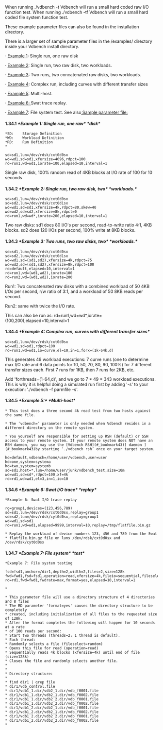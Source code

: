 When running ./vdbench -t Vdbench will run a small hard coded raw I/O function test. When running ./vdbench -tf  Vdbench will run a small hard coded file system function test.

 

These example parameter files can also be found in the installation directory.

There is a larger set of sample parameter files in the /examples/ directory inside your Vdbench install directory.



· [Example 1](#_bookmark217): Single run, one raw disk

· [Example 2](#_bookmark219): Single run, two raw disk, two workloads.

· [Example 3](#_bookmark221): Two runs, two concatenated raw disks, two workloads.

· [Example 4](#_bookmark223): Complex run, including curves with different transfer sizes

· [Example 5](#_bookmark225): Multi-host.

· [Example 6: ](#_bookmark227)Swat trace replay.

· [Example 7](#_bookmark229): File system test. See also[ Sample parameter file:](#_bookmark156)

 

 

 

#### **1.34.1** ***\*Example 1: Single run, one raw\**** ***\*disk\****

 

```shell
*SD:	Storage Definition
*WD:	Workload Definition
*RD:	Run Definition
* 

sd=sd1,lun=/dev/rdsk/cxt0d0sx
wd=wd1,sd=sd1,xfersize=4096,rdpct=100
rd=run1,wd=wd1,iorate=100,elapsed=10,interval=1
```

 

Single raw disk, 100% random read of 4KB blocks at I/O rate of 100 for 10 seconds

 

#### **1.34.2** ***\*Example 2: Single run, two raw disk, two\**** ***\*workloads.\****

 

```shell
sd=sd1,lun=/dev/rdsk/cxt0d0sx
sd=sd2,lun=/dev/rdsk/cxt0d1sx
wd=wd1,sd=sd1,xfersize=4k,rdpct=80,skew=40
wd=wd2,sd=sd2,xfersize=8k,rdpct=0
rd=run1,wd=wd*,iorate=200,elapsed=10,interval=1
```

 

Two raw disks: sd1 does 80 I/O's per second, read-to-write ratio 4:1, 4KB blocks. sd2 does 120 I/Os per second, 100% write at 8KB blocks.

 

#### **1.34.3** ***\*Example 3: Two runs, two raw disks, two\**** ***\*workloads.\****

 

```shell
sd=sd1,lun=/dev/rdsk/cxt0d0sx
sd=sd2,lun=/dev/rdsk/cxt0d1sx
wd=wd1,sd=(sd1,sd2),xfersize=4k,rdpct=75
wd=wd2,sd=(sd1,sd2),xfersize=8k,rdpct=100
rd=default,elapsed=10,interval=1
rd=run1,wd=(wd1,wd2),iorate=100
rd=run2,wd=(wd1,wd2),iorate=200
```

Run1: Two concatenated raw disks with a combined workload of 50 4KB I/Os per second, r/w ratio of 3:1, and a workload of 50 8KB reads per second.

Run2: same with twice the I/O rate.

 

This can also be run as: rd=run1,wd=wd*,iorate=(100,200),elapsed=10,interval=1

 

#### **1.34.4** ***\*Example 4: Complex run, curves with different transfer sizes\****

 

```shell
sd=sd1,lun=/dev/rdsk/cxt0d0sx
wd=wd1,sd=sd1,rdpct=100
rd=run1,wd=wd1,io=curve,el=10,in=1,forx=(1k-64k,d)
```

 

This generates 49 workload executions: 7 curve runs (one to determine max I/O rate and 6 data points for 10, 50, 70, 80, 90, 100%) for 7 different transfer sizes each. First 7 runs for 1KB, then 7 runs for 2KB, etc.

 

Add 'forthreads=(1-64,d)', and we go to 7 * 49 = 343 workload executions. This is why it is helpful doing a simulated run first by adding '-s' to your execution: './vdbench –f parmfile –s'.

 

#### **1.34.5** ***\*Example 5:\**** ***\*Multi-host\****

 

```shell
* This test does a three second 4k read test from two hosts against the same file.

* The ‘vdbench=’ parameter is only needed when Vdbench resides in a different directory on the remote system.

* You yourself are responsible for setting up RSH (default) or SSH access to your remote system. If your remote system does NOT have an RSH daemon, you may use the [Vdbench RSH](#_bookmark43)[ daemon ](#_bookmark43)by starting ‘./vdbench rsh’ once on your target system.

hd=default,vdbench=/home/user/vdbench,user=user
hd=one,system=systema
hd=two,system=systemb
sd=sd1,host=*,lun=/home/user/junk/vdbench_test,size=10m
wd=wd1,sd=sd*,rdpct=100,xf=4k
rd=rd1,wd=wd1,el=3,in=1,io=10
```

 

#### **1.34.6** ***\*Example 6: Swat I/O trace\**** ***\*replay\****

 

```shell
*Example 6: Swat I/O trace replay

rg=group1,devices=(123,456,789)
sd=sd1,lun=/dev/rdsk/cxt0d0sx,replay=group1
sd=sd2,lun=/dev/rdsk/cyt0d0sx,replay=group1 
wd=wd1,sd=sd1
rd=run1,wd=wd1,elapsed=9999,interval=10,replay=/tmp/flatfile.bin.gz

* Replay the workload of device numbers 123, 456 and 789 from the Swat
* flatfile.bin.gz file on luns /dev/rdsk/cxt0d0sx and /dev/rdsk/cyt0d0sx
```

 

#### **1.34.7** ***\*Example 7: File system\**** ***\*test\****

```shell
*Example 7: File system testing 

fsd=fsd1,anchor=/dir1,depth=2,width=2,files=2,size=128k
fwd=fwd1,fsd=fsd1,operation=read,xfersize=4k,fileio=sequential,fileselect=random,threads=2 rd=rd1,fwd=fwd1,fwdrate=max,format=yes,elapsed=10,interval=1

*

* This parameter file will use a directory structure of 4 directories and 8 files
* The RD parameter 'format=yes' causes the directory structure to be completely
* created, including initialization of all files to the requested size of 128k.
* After the format completes the following will happen for 10 seconds at a rate
* of 100 reads per second:
* Start two threads (threads=2; 1 thread is default).
* Each thread:
* Randomly selects a file (fileselect=random)
* Opens this file for read (operation=read)
* Sequentially reads 4k blocks (xfersize=4k) until end of file (size=128k)
* Closes the file and randomly selects another file.
*
*
* Directory structure:
*
* find dir1 | grep file
* dir1/vdb_control.file
* dir1/vdb1_1.dir/vdb2_1.dir/vdb_f0001.file
* dir1/vdb1_1.dir/vdb2_1.dir/vdb_f0002.file
* dir1/vdb1_1.dir/vdb2_2.dir/vdb_f0001.file
* dir1/vdb1_1.dir/vdb2_2.dir/vdb_f0002.file
* dir1/vdb1_2.dir/vdb2_1.dir/vdb_f0001.file
* dir1/vdb1_2.dir/vdb2_1.dir/vdb_f0002.file
* dir1/vdb1_2.dir/vdb2_2.dir/vdb_f0001.file
* dir1/vdb1_2.dir/vdb2_2.dir/vdb_f0002.file
*
```

